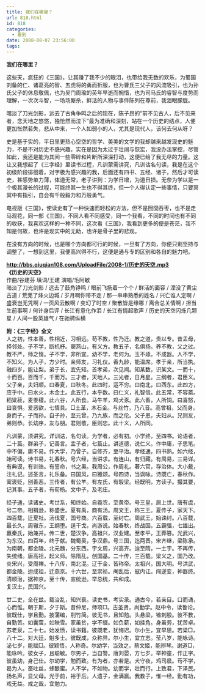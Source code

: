 ```yaml
---
title: 我们在哪里？
url: 818.html
id: 818
categories:
  - 看到
date: 2008-08-07 23:56:00
tags:
---
```


**我们在哪里？**

  
这些天，疯狂的《三国》，让其赚了我不少的眼泪，也带给我无数的欢乐，为蜀国刘备的仁、诸葛亮的智、五虎将的勇而折服，也为曹氏三父子的风流吸引，也为孙氏父子的休息敬佩，也为吴门周瑜的英年早逝而惋惜，也为司马氏的睿智与度势而理解，一次次斗智，一场场厮杀，鲜活的人物与事件陈列在尊前，我泪眼朦胧。  
  
暗淡了刀光剑影，远去了古角争鸣之后的现在，陈子昂的“前不见古人，后不见来者，念天地之悠悠，独怆然而泣下”最为准确和深刻，站在一个历史的结点，人便更加怅然若失，悲从中来，一个人如弱小的人，尤其是现代人，该何去何从呀？  
  
史是基于实的，平日里更热心空空的哲学、美美的文学的我却越来越发现史的魅力，不是不对历史不感兴趣，实在是因为太过于壮阔与恢宏，我没办法掌控，尽管如此，我还是能为其间一些零碎和片断所深深打动，这便已给了我无尽的力量。这让又我想起了《三字经》里读书过程，凡训蒙需讲究，凡训诂名句读，我是在这个初级阶段徘徊着，对字极为感兴趣的我，后面还有四书、五经、诸子，然后才可读史，甚感势单力薄，体道无常，老子讲到：为学日增，为道日损。无奈为学以是一个极其漫长的过程，可能终其一生也不得其终，但一个人得认定一些事情，只要冥冥中有指引，自会有千般毅力和万般勇气。  
  
电视版《三国》，使读史有了一种快速而轻松的方法，但不是囫囵吞枣，也不是走马观花，同一部《三国》，不同人看不同感受，同一个我看，不同的时间也有不同的收获，我喜欢这样的一种不同，这次看《三国》，我看到更多的便是苍茫，我不知是何故，也许是现实中的无助，也许是骨子里的悲观。  
  
在没有方向的时候，也是哪个方向都可行的时候，一旦有了方向，你便只剩坚持与调整了，一想到这里，我便高兴得不行，这便是通与专的区别和各自的魅力吧。  
  
  
**http://bbs.qiuqian108.com/UploadFile/2008-1/历史的天空.mp3**  
**《历史的天空》**  
作曲/谷建芬 填词/王建 演唱/毛阿敏  
暗淡了刀光剑影 / 远去了鼓角铮鸣 / 眼前飞扬着一个个 / 鲜活的面容 / 湮没了黄尘古道 / 荒芜了烽火边城 / 岁月啊你带不走 / 那一串串熟悉的姓名 / 兴亡谁人定啊 / 盛衰岂无凭啊 / 一页风云散啊 / 变幻了时空 / 聚散皆是缘哪 / 离合总关情啊 / 担当生前事啊 / 何计身后评 / 长江有意化作泪 / 长江有情起歌声 / 历史的天空闪烁几颗星 / 人间一股英雄气 / 在驰骋纵横  
  
  
**附：《三字经》全文**  
人之初，性本善。性相近，习相远。苟不教，性乃迁。教之道，贵以专。昔孟母，择邻处。子不学，断机杼。窦燕山，有义方。教五子，名俱扬。养不教，父之过。教不严，师之惰。子不学，非所宜。幼不学，老何为。玉不琢，不成器。人不学，不知义。为人子，方少时。亲师友，习礼仪。香九龄，能温席。孝于亲，所当执。融四岁，能让梨。弟于长，宜先知。首孝弟，次见闻。知某数，识某文。一而十，十而百。百而千，千而万。三才者，天地人。三光者，日月星。三纲者，君臣义。父子亲，夫妇顺。曰春夏，曰秋冬。此四时，运不穷。曰南北，曰西东。此四方，应乎中。曰水火，木金土。此五行，本乎数。曰仁义，礼智信。此五常，不容紊。稻粱菽，麦黍稷。此六谷，人所食。马牛羊，鸡犬豕。此六畜，人所饲。曰喜怒，曰哀惧。爱恶欲，七情具。□土革，木石金。与丝竹，乃八音。高曾祖，父而身。身而子，子而孙。自子孙，至元曾。乃九族，而之伦。父子恩，夫妇从。兄则友，弟则恭。长幼序，友与朋。君则敬，臣则忠。此十义，人所同。  
  
凡训蒙，须讲究。详训诂，名句读。为学者，必有初。小学终，至四书。论语者，二十篇。群弟子，记善言。孟子者，七篇止。讲道德，说仁义。作中庸，子思笔。中不偏，庸不易。作大学，乃曾子。自修齐，至平治。孝经通，四书熟。如六经，始可读。诗书易，礼春秋。号六经，当讲求。有连山，有归藏。有周易，三易详。有典谟，有训诰。有誓命，书之奥。我周公，作周礼。著六官，存治体。大小戴，注礼记。述圣言，礼乐备。曰国风，曰雅颂。号四诗，当讽咏。诗既亡，春秋作。寓褒贬，别善恶。三传者，有公羊。有左氏，有彀梁。经既明，方读子。撮其要，记其事。五子者，有荀杨。文中子，及老庄。  
  
经子通，读诸史。考世系，知终始。自羲农，至黄帝。号三皇，居上世。唐有虞，号二帝。相揖逊，称盛世。夏有禹，商有汤。周文王，称三王。夏传子，家天下。四百载，迁夏社。汤伐夏，国号商。六百载，至纣亡。周武王，始诛纣。八百载，最长久。周辙东，王纲堕。逞干戈，尚游说。始春秋，终战国。五霸强，七雄出。嬴秦氏，始兼并。传二世，楚汉争。高祖兴，汉业建。至孝平，王莽篡。光武兴，为东汉。四百年，终于献。魏蜀吴，争汉鼎。号三国，迄两晋。宋齐继，梁陈承。为南朝，都金陵。北元魏，分东西。宇文周，兴高齐。迨至隋，一土宇。不再传，失统绪。唐高祖，起义师。除隋乱，创国基。二十传，三百载。梁义之，国乃改。炎宋兴，受周禅。十八传，南北混。辽于金，皆称帝。太祖兴，国大明。号洪武，都金陵。迨成祖，迁燕京。十六世，至崇祯。阉乱后，寇内讧。闯逆变，神器终。清顺治，据神京。至十传，宣统逊。举总统，共和成。  
复汉土，民国兴。  
  
廿二史，全在兹。载治乱，知兴衰。读史书，考实录。通古今，若亲目。口而诵，心而惟。朝于斯，夕于斯。昔仲尼，师项□。古圣贤，尚勤学。赵中令，读鲁论。彼既仕，学且勤。披蒲编，削竹简。彼无书，且知勉。头悬梁，锥刺股。彼不教，自勤苦。如囊萤，如映雪。家虽贫，学不缀。如负薪，如挂角。身虽劳，犹苦卓。苏老泉，二十七。始发愤，读书籍。彼既老，犹悔迟。尔小生，宜早思。若梁□，八十二。对大廷，魁多士。彼既成，众称异。尔小生，宜立志。莹八岁，能咏诗。泌七岁，能赋□。彼颖悟，人称奇。尔幼学，当效之。蔡文姬，能辨琴。谢道□，能咏吟。彼女子，且聪敏。尔男子，当自警。唐刘晏，方七岁。举神童，作正字。彼虽幼，身己仕。尔幼学，勉而致。有为者，亦若是。犬守夜，鸡司晨。苟不学，曷为人。蚕吐丝，蜂酿蜜。人不学，不如物。幼而学，壮而行。上致君，下泽民。扬名声，显父母。光于前，裕于后。人遗子，金满嬴。我教子，惟一经。勤有功，戏无益。戒之哉，宜勉力。